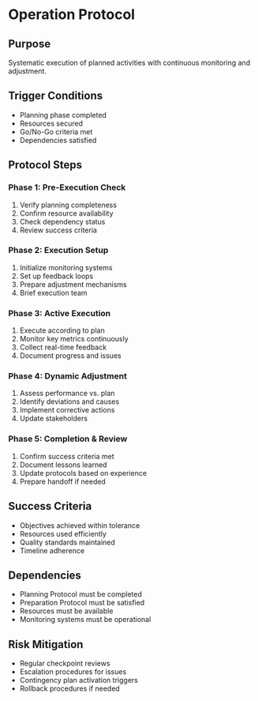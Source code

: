 
# Operation Protocol

## Purpose
Systematic execution of planned activities with continuous monitoring and adjustment.

## Trigger Conditions
- Planning phase completed
- Resources secured
- Go/No-Go criteria met
- Dependencies satisfied

## Protocol Steps

### Phase 1: Pre-Execution Check
1. Verify planning completeness
2. Confirm resource availability
3. Check dependency status
4. Review success criteria

### Phase 2: Execution Setup
1. Initialize monitoring systems
2. Set up feedback loops
3. Prepare adjustment mechanisms
4. Brief execution team

### Phase 3: Active Execution
1. Execute according to plan
2. Monitor key metrics continuously
3. Collect real-time feedback
4. Document progress and issues

### Phase 4: Dynamic Adjustment
1. Assess performance vs. plan
2. Identify deviations and causes
3. Implement corrective actions
4. Update stakeholders

### Phase 5: Completion & Review
1. Confirm success criteria met
2. Document lessons learned
3. Update protocols based on experience
4. Prepare handoff if needed

## Success Criteria
- Objectives achieved within tolerance
- Resources used efficiently
- Quality standards maintained
- Timeline adherence

## Dependencies
- Planning Protocol must be completed
- Preparation Protocol must be satisfied
- Resources must be available
- Monitoring systems must be operational

## Risk Mitigation
- Regular checkpoint reviews
- Escalation procedures for issues
- Contingency plan activation triggers
- Rollback procedures if needed
